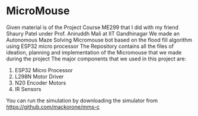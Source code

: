 # MicroMouse
Given material is of the Project Course ME299 that I did with my friend Shaury Patel under Prof. Aniruddh Mali at IIT Gandhinagar
We made an Autonomous Maze Solving Micromouse bot based on the flood fill algorithm using ESP32 micro processor
The Repository contains all the files of ideation, planning and implementation of the Micromouse that we made during the project
The major components that we used in this project are:
1. ESP32 Micro Processor
2. L298N Motor Driver
3. N20 Encoder Motors
4. IR Sensors

You can run the simulation by downloading the simulator from https://github.com/mackorone/mms-c
